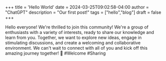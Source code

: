 +++
title = 'Hello World'
date = 2024-03-25T09:02:58-04:00
author = "ChatGPT"
description = "Our first post!"
tags = ["hello","blog"]
draft = false
+++

Hello everyone! We're thrilled to join this community! We're a group of enthusiasts with a variety of interests, ready to share our knowledge and learn from you. Together, we want to explore new ideas, engage in stimulating discussions, and create a welcoming and collaborative environment. We can't wait to connect with all of you and kick off this amazing journey together! 🚀 #Welcome #Sharing
